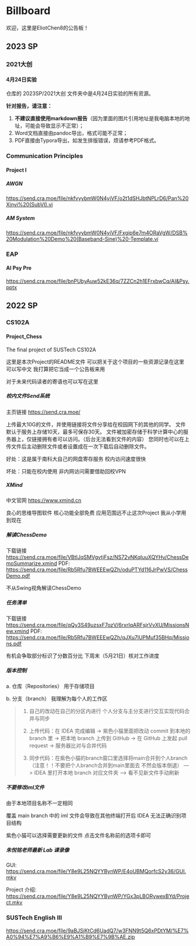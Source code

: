 # Billboard
欢迎，这里是EliotChen8的公告板！

## 2023 SP

### 2021大创

#### 4月24日实验

仓库的 2023SP/2021大创 文件夹中是4月24日实验的所有资源。

**针对报告，请注意：**

1. **不建议直接使用markdown报告**（因为里面的图片引用地址是我电脑本地的地址，可能会导致显示不正常）；
2. Word文档直接由pandoc导出，格式可能不正常；
3. PDF直接由Typora导出，如发生排版错误，烦请参考PDF格式。

### Communication Principles

#### Project I

##### AWGN

https://send.cra.moe/file/nkfvyybmW0N4yiVF/o2t1dSHJbtNPLrD6/Pan%20Xinyi%20(SubVI).vi

##### AM System

https://send.cra.moe/file/nkfvyybmW0N4yiVF/Fxgip6e7m4ORaVgW/DSB%20Modulation%20Demo%20(Baseband-Sine)%20-Template.vi

### EAP

#### AI Psy Pre

https://send.cra.moe/file/bnPUbyAuw52kE36q/7ZZCn2h1EFrxbwCq/AI&Psy.pptx



## 2022 SP

### CS102A

#### Project_Chess

The final project of SUSTech CS102A

这里是本次Project的README文件 可以把关于这个项目的一些资源记录在这里 可以写中文 我打算把它当成一个公告板来用

对于未来代码读者的寄语也可以写在这里

##### 校内文件Send系统

  主页链接 https://send.cra.moe/

  上传最大10G的文件，并使用链接将文件分享给在校园网下的其他的同学。
  文件默认于服务上存储10天，最多可保存30天。
  文件被加密存储于科学计算中心的服务器上，仅链接拥有者可以访问。（后台无法看到文件的内容）
  您同时也可以在上传文件后主动删除文件或者设置成在一次下载后自动删除文件。

  好处：这是属于南科大自己的网盘寄存服务 校内访问速度很快

  坏处：只能在校内使用 非内网访问需要借助回校VPN

##### XMind

  中文官网 https://www.xmind.cn

  良心的思维导图软件 核心功能全部免费 应用范围远不止这次Project
  我从小学用到现在

##### 解读ChessDemo

  下载链接 https://send.cra.moe/file/VBtIJqSMVgvtjFsz/NS72vNKqIuuXQYHv/ChessDemoSummarize.xmind
  PDF: https://send.cra.moe/file/Rb5Rfu7BWEEEwQZh/oduPTYd116JrPwVS/ChessDemo.pdf

  不从Swing视角解读ChessDemo

##### 任务清单

  下载链接 https://send.cra.moe/file/qQy3S49uzsxF7ozV/6rxrIqARFsjrVvXU/MissionsNew.xmind
  PDF: https://send.cra.moe/file/Rb5Rfu7BWEEEwQZh/qJXu7lUPMuf35BHq/Missions.pdf

  有机会争取部分标识了分数百分比
  下周末（5月21日）核对工作进度

##### 版本控制

  a. 仓库（Repositories） 用于存储项目

  b. 分支（branch） 我理解为每个人的工作区

> 1. 自己的改动在自己的分区内进行 个人分支与主分支进行交互实现代码合并与同步
>
> 2. 上传代码：在 IDEA 完成编辑 -> 紫色小猫里面把改动 commit 到本地的 branch 里 -> 把本地 branch 上传到 GitHub -> 在 GitHub 上发起 pull request -> 服务器比对与合并代码
>
> 3. 同步代码：在紫色小猫的branch窗口里选择将main合并到个人branch（注意！！不要把个人branch合并到main里面去 不然会版本倒退） —> IDEA 里打开本地 branch 对应文件夹 —> 看不见新文件手动刷新

##### 不要修改iml文件

  由于本地项目名称不一定相同 

  覆盖 main branch 中的 iml 文件会导致在其他终端打开后 IDEA 无法正确识别项目结构

  紫色小猫可以选择需要更新的文件 点击文件名称前的选项卡即可

##### 朱悦铭老师最新 Lab 课录像

  GUI: https://send.cra.moe/file/Y8e9L25NQYYBynWP/E4oUBMQorfcS2y36/GUI.mkv

  Project 介绍: https://send.cra.moe/file/Y8e9L25NQYYBynWP/YGx3pLBORywexBYd/Project.mkv


### SUSTech English III
https://send.cra.moe/file/9aBJSjKtCd6UadQ7/w3FNN9t5Q6xPDtYM/%E7%A0%94%E7%A9%B6%E9%A1%B9%E7%9B%AE.zip
